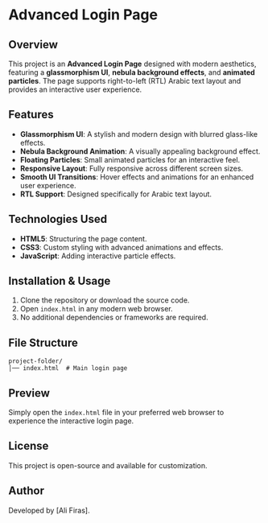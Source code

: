 # Advanced Login Page

## Overview

This project is an **Advanced Login Page** designed with modern aesthetics, featuring a **glassmorphism UI**, **nebula background effects**, and **animated particles**. The page supports right-to-left (RTL) Arabic text layout and provides an interactive user experience.

## Features

- **Glassmorphism UI**: A stylish and modern design with blurred glass-like effects.
- **Nebula Background Animation**: A visually appealing background effect.
- **Floating Particles**: Small animated particles for an interactive feel.
- **Responsive Layout**: Fully responsive across different screen sizes.
- **Smooth UI Transitions**: Hover effects and animations for an enhanced user experience.
- **RTL Support**: Designed specifically for Arabic text layout.

## Technologies Used

- **HTML5**: Structuring the page content.
- **CSS3**: Custom styling with advanced animations and effects.
- **JavaScript**: Adding interactive particle effects.

## Installation & Usage

1. Clone the repository or download the source code.
2. Open `index.html` in any modern web browser.
3. No additional dependencies or frameworks are required.

## File Structure

```
project-folder/
│── index.html  # Main login page
```

## Preview

Simply open the `index.html` file in your preferred web browser to experience the interactive login page.

## License

This project is open-source and available for customization.

## Author

Developed by [Ali Firas].

